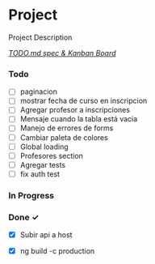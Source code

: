 # Project

Project Description

<em>[TODO.md spec & Kanban Board](https://bit.ly/3fCwKfM)</em>

### Todo

- [ ] paginacion  
- [ ] mostrar fecha de curso en inscripcion  
- [ ] Agregar profesor a inscripciones  
- [ ] Mensaje cuando la tabla está vacia  
- [ ] Manejo de errores de forms  
- [ ] Cambiar paleta de colores  
- [ ] Global loading  
- [ ] Profesores section  
- [ ] Agregar tests  
- [ ] fix auth test  

### In Progress


### Done ✓

- [x] Subir api a host  
- [x] ng build -c production  

